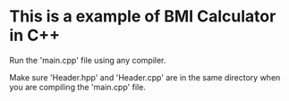 # This is a example of BMI Calculator in C++
Run the 'main.cpp' file using any compiler.

Make sure 'Header.hpp' and 'Header.cpp' are in the same directory when you are compiling the 'main.cpp' file.
